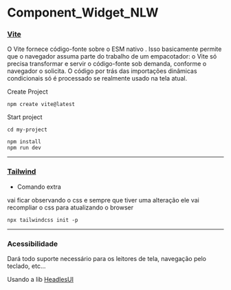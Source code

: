 # Component_Widget_NLW

### <a href="https://vitejs.dev/guide/" target="_blank">Vite</a>
O Vite fornece código-fonte sobre o ESM nativo . Isso basicamente permite que o navegador assuma parte do trabalho de um empacotador: o Vite só precisa transformar e servir o código-fonte sob demanda, conforme o navegador o solicita. O código por trás das importações dinâmicas condicionais só é processado se realmente usado na tela atual.

Create Project

    npm create vite@latest
    
Start project

    cd my-project

    npm install
    npm run dev
---

### [Tailwind](https://tailwindcss.com/)

- Comando extra 

vai ficar observando o css e sempre que tiver uma alteração ele vai recompliar o css para atualizando o browser

    npx tailwindcss init -p
        
---
### Acessibilidade
Dará todo suporte necessário para os leitores de tela, navegação pelo teclado, etc...

Usando a lib [HeadlesUI](https://headlessui.dev/)
